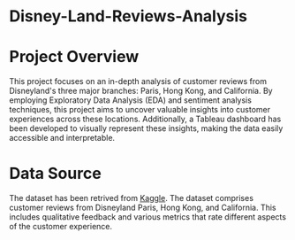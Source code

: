 # Disney-Land-Reviews-Analysis

# Project Overview
This project focuses on an in-depth analysis of customer reviews from Disneyland's three major branches: Paris, Hong Kong, and California. By employing Exploratory Data Analysis (EDA) and sentiment analysis techniques, this project aims to uncover valuable insights into customer experiences across these locations. Additionally, a Tableau dashboard has been developed to visually represent these insights, making the data easily accessible and interpretable.

# Data Source
The dataset has been retrived from <a href=https://www.kaggle.com/datasets/arushchillar/disneyland-reviews>Kaggle</a>. The dataset comprises customer reviews from Disneyland Paris, Hong Kong, and California. This includes qualitative feedback and various metrics that rate different aspects of the customer experience.
